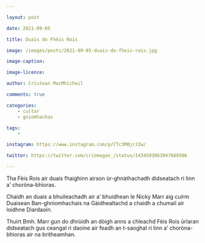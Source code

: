 ```yaml
---

layout: post

date: 2021-09-05

title: Duais do Fhèis Rois

image: /images/posts/2021-09-05-duais-do-fheis-rois.jpg

image-caption:

image-licence:

author: Crìstean MacMhìcheil

comments: true

categories:
    - cultar
    - gniomhachas

tags:
    -

instagram: https://www.instagram.com/p/CTc3M0jrJZw/

twitter: https://twitter.com/criomagan_/status/1434593063947669506

---
```


Tha Fèis Rois air duais fhaighinn airson ùr-ghnàthachadh didseatach ri linn a’ choròna-bhìoras.

<!--more-->

Chaidh an duais a bhuileachadh air a’ bhuidhean le Nicky Marr aig cuirm Duaisean Ban-ghnìomhachais na Gàidhealtachd a chaidh a chumail air loidhne Diardaoin.

Thuirt Bmh. Marr gun do dhrùidh an dòigh anns a chleachd Fèis Rois ùrlaran didseatach gus ceangal ri daoine air feadh an t-saoghal ri linn a’ choròna-bhìoras air na britheamhan.
